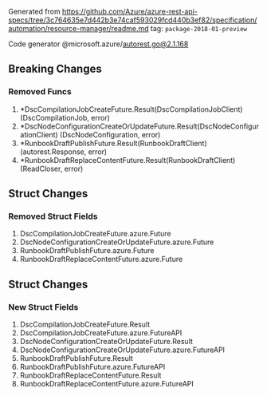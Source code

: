 Generated from https://github.com/Azure/azure-rest-api-specs/tree/3c764635e7d442b3e74caf593029fcd440b3ef82/specification/automation/resource-manager/readme.md tag: `package-2018-01-preview`

Code generator @microsoft.azure/autorest.go@2.1.168

## Breaking Changes

### Removed Funcs

1. *DscCompilationJobCreateFuture.Result(DscCompilationJobClient) (DscCompilationJob, error)
1. *DscNodeConfigurationCreateOrUpdateFuture.Result(DscNodeConfigurationClient) (DscNodeConfiguration, error)
1. *RunbookDraftPublishFuture.Result(RunbookDraftClient) (autorest.Response, error)
1. *RunbookDraftReplaceContentFuture.Result(RunbookDraftClient) (ReadCloser, error)

## Struct Changes

### Removed Struct Fields

1. DscCompilationJobCreateFuture.azure.Future
1. DscNodeConfigurationCreateOrUpdateFuture.azure.Future
1. RunbookDraftPublishFuture.azure.Future
1. RunbookDraftReplaceContentFuture.azure.Future

## Struct Changes

### New Struct Fields

1. DscCompilationJobCreateFuture.Result
1. DscCompilationJobCreateFuture.azure.FutureAPI
1. DscNodeConfigurationCreateOrUpdateFuture.Result
1. DscNodeConfigurationCreateOrUpdateFuture.azure.FutureAPI
1. RunbookDraftPublishFuture.Result
1. RunbookDraftPublishFuture.azure.FutureAPI
1. RunbookDraftReplaceContentFuture.Result
1. RunbookDraftReplaceContentFuture.azure.FutureAPI
